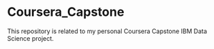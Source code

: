 # Coursera_Capstone
This repository is related to my personal Coursera Capstone IBM Data Science project.
